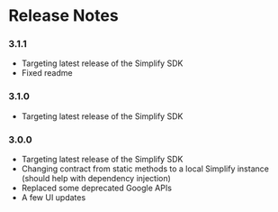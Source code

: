 # Release Notes

### 3.1.1
* Targeting latest release of the Simplify SDK
* Fixed readme

### 3.1.0
* Targeting latest release of the Simplify SDK

### 3.0.0
* Targeting latest release of the Simplify SDK
* Changing contract from static methods to a local Simplify instance (should help with dependency injection)
* Replaced some deprecated Google APIs
* A few UI updates